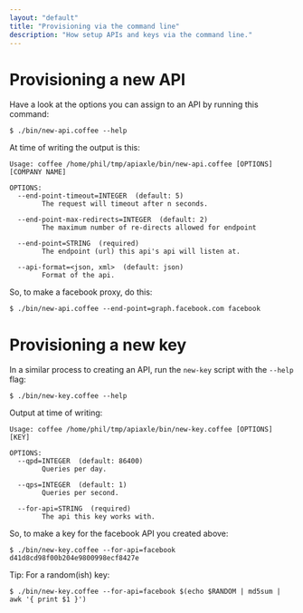 ```yaml
---
layout: "default"
title: "Provisioning via the command line"
description: "How setup APIs and keys via the command line."
---
```


# Provisioning a new API

Have a look at the options you can assign to an API by running this
command:

    $ ./bin/new-api.coffee --help
    
At time of writing the output is this:

    Usage: coffee /home/phil/tmp/apiaxle/bin/new-api.coffee [OPTIONS] [COMPANY NAME]

    OPTIONS:
      --end-point-timeout=INTEGER  (default: 5)
            The request will timeout after n seconds.

      --end-point-max-redirects=INTEGER  (default: 2)
            The maximum number of re-directs allowed for endpoint

      --end-point=STRING  (required)
            The endpoint (url) this api's api will listen at.

      --api-format=<json, xml>  (default: json)
            Format of the api.

So, to make a facebook proxy, do this:

    $ ./bin/new-api.coffee --end-point=graph.facebook.com facebook

# Provisioning a new key

In a similar process to creating an API, run the `new-key` script with
the `--help` flag:

    $ ./bin/new-key.coffee --help

Output at time of writing:

    Usage: coffee /home/phil/tmp/apiaxle/bin/new-key.coffee [OPTIONS] [KEY]

    OPTIONS:
      --qpd=INTEGER  (default: 86400)
            Queries per day.

      --qps=INTEGER  (default: 1)
            Queries per second.

      --for-api=STRING  (required)
            The api this key works with.
            
So, to make a key for the facebook API you created above:

    $ ./bin/new-key.coffee --for-api=facebook d41d8cd98f00b204e9800998ecf8427e

Tip: For a random(ish) key:

    $ ./bin/new-key.coffee --for-api=facebook $(echo $RANDOM | md5sum |  awk '{ print $1 }')
